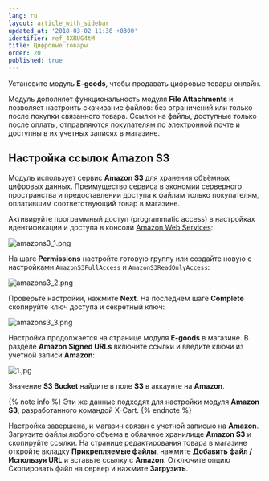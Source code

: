 ```yaml
---
lang: ru
layout: article_with_sidebar
updated_at: '2018-03-02 11:38 +0300'
identifier: ref_4XRUG4tM
title: Цифровые товары
order: 20
published: true
---
```

Установите модуль **E-goods**, чтобы продавать цифровые товары онлайн.

Модуль дополняет функциональность модуля **File Attachments** и позволяет настроить скачивание файлов: без ограничений или только после покупки связанного товара. Ссылки на файлы, доступные только после оплаты, отправляются покупателям по электронной почте и доступны в их учетных записях в магазине.

## Настройка ссылок Amazon S3

Модуль использует сервис **Amazon S3** для хранения объёмных цифровых данных. Преимущество сервиса в экономии серверного пространства и предоставлении доступа к файлам только покупателям, оплатившим соответствующий товар в магазине.

Активируйте программный доступ (programmatic access) в настройках идентификации и доступа в консоли [Amazon Web Services](https://console.aws.amazon.com/iam/home#/users):

![amazons3_1.png]({{site.baseurl}}/attachments/ref_ZszpDfxQ/amazons3_1.png)

На шаге **Permissions** настройте готовую группу или создайте новую с настройками `AmazonS3FullAccess` и `AmazonS3ReadOnlyAccess`:

![amazons3_2.png]({{site.baseurl}}/attachments/ref_ZszpDfxQ/amazons3_2.png)

Проверьте настройки, нажмите **Next**. На последнем шаге **Complete** скопируйте ключ доступа и секретный ключ:

![amazons3_3.png]({{site.baseurl}}/attachments/ref_ZszpDfxQ/amazons3_3.png)

Настройка продолжается на странице модуля **E-goods** в магазине. В разделе **Amazon Signed URLs** включите ссылки и введите ключи из учетной записи **Amazon**:

![1.jpg]({{site.baseurl}}/attachments/1.jpg)

Значение **S3 Bucket** найдите в поле **S3** в аккаунте на **Amazon**.

{% note info %}
Эти же данные подходят для настройки модуля **Amazon S3**, разработанного командой X-Cart.
{% endnote %}

Настройка завершена, и магазин связан с учетной записью на **Amazon**. Загрузите файлы любого объема в облачное хранилище **Amazon S3** и скопируйте ссылки. На странице редактирования товара в магазине откройте вкладку **Прикрепляемые файлы**, нажмите **Добавить файл / Используя URL** и вставьте ссылку с **Amazon**.  Отключите опцию Скопировать файл на сервер и нажмите **Загрузить**.
